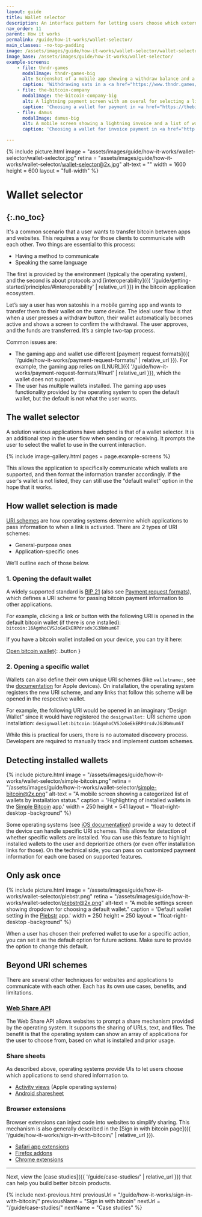```yaml
---
layout: guide
title: Wallet selector
description: An interface pattern for letting users choose which external wallet to use when withdrawing, sending, or receiving in a bitcoin application.
nav_order: 11
parent: How it works
permalink: /guide/how-it-works/wallet-selector/
main_classes: -no-top-padding
image: /assets/images/guide/how-it-works/wallet-selector/wallet-selector-preview.jpg
image_base: /assets/images/guide/how-it-works/wallet-selector/
example-screens:
    - file: thndr-games
      modalImage: thndr-games-big
      alt: Screenshot of a mobile app showing a withdraw balance and a list of wallets.
      caption: 'Withdrawing sats in a <a href="https://www.thndr.games/" target="_blank" rel="nofollow noopener noreferrer">THNDR Games</a> app.'
    - file: the-bitcoin-company
      modalImage: the-bitcoin-company-big
      alt: A lightning payment screen with an overal for selecting a lightnig wallet from a list.
      caption: 'Choosing a wallet for payment in <a href="https://thebitcoincompany.com" target="_blank" rel="nofollow noopener noreferrer">The Bitcoin Company</a> app.'
    - file: damus
      modalImage: damus-big
      alt: A mobile screen showing a lightning invoice and a list of wallets to choose from.
      caption: 'Choosing a wallet for invoice payment in <a href="http://damus.io" target="_blank" rel="nofollow noopener noreferrer">Damus</a>.'

---
```


<!--

Editor's notes

This page narrowly focuses on the UI pattern of letting users choose from a list of wallets,
in order to make a payment, withdrawal, etc.

Header image source:
https://www.figma.com/file/qzvCvqhSRx3Jq8aywaSjlr/Bitcoin-Design-Guide-Illustrations-CO?type=design&node-id=3324%3A24043&mode=design&t=GbcNUdc0VUnSOQi2-1

-->

{% include picture.html
   image = "assets/images/guide/how-it-works/wallet-selector/wallet-selector.jpg"
   retina = "assets/images/guide/how-it-works/wallet-selector/wallet-selector@2x.jpg"
   alt-text = ""
   width = 1600
   height = 600
   layout = "full-width"
%}


# Wallet selector
{:.no_toc}
---

It's a common scenario that a user wants to transfer bitcoin between apps and websites. This requires a way for those clients to communicate with each other. Two things are essential to this process:

- Having a method to communicate
- Speaking the same language

The first is provided by the environment (typically the operating system), and the second is about protocols and [interoperability]({{ '/guide/getting-started/principles/#interoperability' | relative_url }}) in the bitcoin application ecosystem.

Let’s say a user has won satoshis in a mobile gaming app and wants to transfer them to their wallet on the same device. The ideal user flow is that when a user presses a withdraw button, their wallet automatically becomes active and shows a screen to confirm the withdrawal. The user approves, and the funds are transferred. It’s a simple two-tap process.

Common issues are:
- The gaming app and wallet use different [payment request formats]({{ '/guide/how-it-works/payment-request-formats/' | relative_url }}). For example, the gaming app relies on [LNURL]({{ '/guide/how-it-works/payment-request-formats/#lnurl' | relative_url }}), which the wallet does not support.
- The user has multiple wallets installed. The gaming app uses functionality provided by the operating system to open the default wallet, but the default is not what the user wants.

## The wallet selector

A solution various applications have adopted is that of a wallet selector. It is an additional step in the user flow when sending or receiving. It prompts the user to select the wallet to use in the current interaction.

{% include image-gallery.html pages = page.example-screens %}

This allows the application to specifically communicate which wallets are supported, and then format the information transfer accordingly. If the user's wallet is not listed, they can still use the “default wallet” option in the hope that it works.

## How wallet selection is made

[URI schemes](https://en.wikipedia.org/wiki/List_of_URI_schemes) are how operating systems determine which applications to pass information to when a link is activated. There are 2 types of URI schemes:

- General-purpose ones
- Application-specific ones

We’ll outline each of those below.

### 1. Opening the default wallet

A widely supported standard is [BIP 21](https://github.com/bitcoin/bips/blob/master/bip-0021.mediawiki#Examples) (also see [Payment request formats](/guide/how-it-works/payment-request-formats/#uniform-resource-identifier-uris-schemes)), which defines a URI scheme for passing bitcoin payment information to other applications.

For example, clicking a link or button with the following URI is opened in the default bitcoin wallet (if there is one installed):
`bitcoin:16AgmhoCVSJoGeEkERPdrsdvJG3RWmum6T`

If you have a bitcoin wallet installed on your device, you can try it here:

[Open bitcoin wallet](bitcoin:16AgmhoCVSJoGeEkERPdrsdvJG3RWmum6T){: .button }

### 2. Opening a specific wallet

Wallets can also define their own unique URI schemes (like `walletname:`, see the [documentation](https://developer.apple.com/documentation/xcode/defining-a-custom-url-scheme-for-your-app) for Apple devices). On installation, the operating system registers the new URI scheme, and any links that follow this scheme will be opened in the respective wallet.

For example, the following URI would be opened in an imaginary “Design Wallet” since it would have registered the `designwallet:` URI scheme upon installation:
`designwallet:bitcoin:16AgmhoCVSJoGeEkERPdrsdvJG3RWmum6T`

While this is practical for users, there is no automated discovery process. Developers are required to manually track and implement custom schemes.

## Detecting installed wallets

<div class="center" markdown="1">

{% include picture.html
   image = "/assets/images/guide/how-it-works/wallet-selector/simple-bitcoin.png"
   retina = "/assets/images/guide/how-it-works/wallet-selector/simple-bitcoin@2x.png"
   alt-text = "A mobile screen showing a categorized list of wallets by installation status."
   caption = 'Highlighting of installed wallets in the  <a href="https://www.simple-bitcoin.app" target="_blank" rel="nofollow noopener noreferrer">Simple Bitcoin</a> app.'
   width = 250
   height = 541
   layout = "float-right-desktop -background"
%}

Some operating systems (see [iOS documentation](https://developer.apple.com/documentation/uikit/uiapplication/1622952-canopenurl)) provide a way to detect if the device can handle specific URI schemes. This allows for detection of whether specific wallets are installed. You can use this feature to highlight installed wallets to the user and deprioritize others (or even offer installation links for those). On the technical side, you can pass on customized payment information for each one based on supported features.

</div>

## Only ask once

<div class="center" markdown="1">

{% include picture.html
   image = "/assets/images/guide/how-it-works/wallet-selector/plebstr.png"
   retina = "/assets/images/guide/how-it-works/wallet-selector/plebstr@2x.png"
   alt-text = "A mobile settings screen showing dropdown for choosing a default wallet."
   caption = 'Default wallet setting in the <a href="https://plebstr.com/" target="_blank" rel="nofollow noopener noreferrer">Plebstr</a> app.'
   width = 250
   height = 250
   layout = "float-right-desktop -background"
%}

When a user has chosen their preferred wallet to use for a specific action, you can set it as the default option for future actions. Make sure to provide the option to change this default.

</div>

## Beyond URI schemes

There are several other techniques for websites and applications to communicate with each other. Each has its own use cases, benefits, and limitations.

### [Web Share API](https://developer.mozilla.org/en-US/docs/Web/API/Web_Share_API#)

The Web Share API allows websites to prompt a share mechanism provided by the operating system. It supports the sharing of URLs, text, and files. The benefit is that the operating system can show an array of applications for the user to choose from, based on what is installed and prior usage.

### Share sheets

As described above, operating systems provide UIs to let users choose which applications to send shared information to.
- [Activity views](https://developer.apple.com/design/human-interface-guidelines/activity-views#app-top) (Apple operating systems)
- [Android sharesheet](https://developer.android.com/training/sharing/send)

### Browser extensions

Browser extensions can inject code into websites to simplify sharing. This mechanism is also generally described in the [Sign in with bitcoin page]({{ '/guide/how-it-works/sign-in-with-bitcoin/' | relative_url }}).
- [Safari app extensions](https://developer.apple.com/documentation/safariservices/safari_app_extensions/building_a_safari_app_extension)
- [Firefox addons](https://addons.mozilla.org/en-US/developers/)
- [Chrome extensions](https://developer.chrome.com/docs/extensions/)

---

Next, view the [case studies]({{ '/guide/case-studies/' | relative_url }}) that can help you build better bitcoin products.

{% include next-previous.html
   previousUrl = "/guide/how-it-works/sign-in-with-bitcoin/"
   previousName = "Sign in with bitcoin"
   nextUrl = "/guide/case-studies/"
   nextName = "Case studies"
%}
